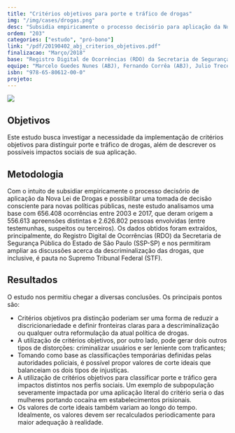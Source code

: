```yaml
---
title: "Critérios objetivos para porte e tráfico de drogas"
img: "/img/cases/drogas.png"
desc: "Subsidia empiricamente o processo decisório para aplicação da Nova Lei de Drogas e possibilita uma tomada de decisão consciente para novas políticas públicas."
ordem: "203"
categories: ["estudo", "pró-bono"]
link: "/pdf/20190402_abj_criterios_objetivos.pdf"
finalizacao: "Março/2018"
base: "Registro Digital de Ocorrências (RDO) da Secretaria de Segurança Pública do Estado de São Paulo (SSP-SP)."
equipe: "Marcelo Guedes Nunes (ABJ), Fernando Corrêa (ABJ), Julio Trecenti (ABJ), José de Jesus Filho (Consudata)"
isbn: "978-65-80612-00-0"
projeto: 
---
```


![](/img/cases/drogas.png)

## Objetivos

Este estudo busca investigar a necessidade da implementação de critérios objetivos para distinguir porte e tráfico de drogas, além de descrever os possíveis impactos sociais de sua aplicação.

## Metodologia

Com o intuito de subsidiar empiricamente o processo decisório de aplicação da Nova Lei de Drogas e possibilitar uma tomada de decisão consciente para novas políticas públicas, neste estudo analisamos uma base com 656.408 ocorrências entre 2003 e 2017, que deram origem a 556.613 apreensões distintas e 2.626.802 pessoas envolvidas (entre testemunhas, suspeitos ou terceiros). Os dados obtidos foram extraídos, principalmente, do Registro Digital de Ocorrências (RDO) da Secretaria de Segurança Pública do Estado de São Paulo (SSP-SP) e nos permitiram ampliar as discussões acerca da descriminalização das drogas, que inclusive, é pauta no Supremo Tribunal Federal (STF).

## Resultados

O estudo nos permitiu chegar a diversas conclusões. Os principais pontos são:

- Critérios objetivos pra distinção poderiam ser uma forma de reduzir a discricionariedade e definir fronteiras claras para a descriminalização ou qualquer outra reformulação da atual política de drogas.
- A utilização de critérios objetivos, por outro lado, pode gerar dois outros tipos de distorções: criminalizar usuários e ser leniente com traficantes;
- Tomando como base as classificações temporárias definidas pelas autoridades policiais, é possível propor valores de corte ideais que balanceiam os dois tipos de injustiças.
- A utilização de critérios objetivos para classificar porte e tráfico gera impactos distintos nos perfis sociais. Um exemplo de subpopulação severamente impactada por uma aplicação literal do critério seria o das mulheres portando cocaína em estabelecimentos prisionais.
- Os valores de corte ideais também variam ao longo do tempo. Idealmente, os valores devem ser recalculados periodicamente para maior adequação à realidade.

